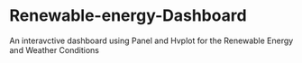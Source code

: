 # Renewable-energy-Dashboard
An interavctive dashboard using Panel and Hvplot for the Renewable Energy and Weather Conditions
